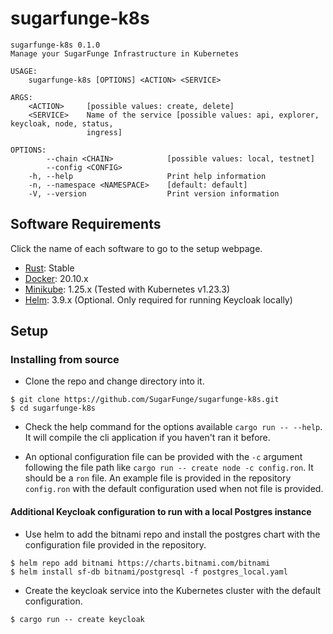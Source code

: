 # sugarfunge-k8s

```
sugarfunge-k8s 0.1.0
Manage your SugarFunge Infrastructure in Kubernetes

USAGE:
    sugarfunge-k8s [OPTIONS] <ACTION> <SERVICE>

ARGS:
    <ACTION>     [possible values: create, delete]
    <SERVICE>    Name of the service [possible values: api, explorer, keycloak, node, status,
                 ingress]

OPTIONS:
        --chain <CHAIN>            [possible values: local, testnet]
        --config <CONFIG>          
    -h, --help                     Print help information
    -n, --namespace <NAMESPACE>    [default: default]
    -V, --version                  Print version information
```

## Software Requirements

Click the name of each software to go to the setup webpage.

* [Rust](https://rustup.rs): Stable
* [Docker](https://docs.docker.com/get-docker): 20.10.x
* [Minikube](https://minikube.sigs.k8s.io/docs/start): 1.25.x (Tested with Kubernetes v1.23.3)
* [Helm](https://helm.sh/docs/intro/install): 3.9.x (Optional. Only required for running Keycloak locally)

## Setup

### Installing from source

* Clone the repo and change directory into it.
```
$ git clone https://github.com/SugarFunge/sugarfunge-k8s.git
$ cd sugarfunge-k8s
```

* Check the help command for the options available `cargo run -- --help`. It will compile the cli application if you haven't ran it before.

* An optional configuration file can be provided with the `-c` argument following the file path like `cargo run -- create node -c config.ron`. It should be a `ron` file. An example file is provided in the repository `config.ron` with the default configuration used when not file is provided.

#### Additional Keycloak configuration to run with a local Postgres instance

* Use helm to add the bitnami repo and install the postgres chart with the configuration file provided in the repository.
```
$ helm repo add bitnami https://charts.bitnami.com/bitnami
$ helm install sf-db bitnami/postgresql -f postgres_local.yaml
```

* Create the keycloak service into the Kubernetes cluster with the default configuration.
```
$ cargo run -- create keycloak
```
